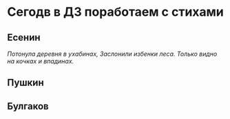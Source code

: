 # Сегодв в ДЗ поработаем с стихами #

## Есенин ##

*Потонула деревня в ухабинах,
Заслонили избенки леса.
Только видно на кочках и впадинах.*

## Пушкин ##

## Булгаков ##
